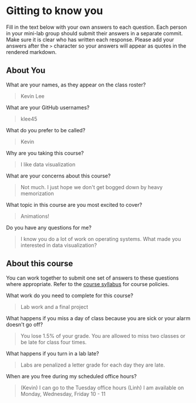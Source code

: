 # Gitting to know you
Fill in the text below with your own answers to each question. Each person in your mini-lab group should submit their answers in a separate commit. Make sure it is clear who has written each response. Please add your answers after the `>` character so your answers will appear as quotes in the rendered markdown.

## About You
What are your names, as they appear on the class roster?
> Kevin Lee

What are your GitHub usernames?
> klee45

What do you prefer to be called?
> Kevin

Why are you taking this course?
> I like data visualization

What are your concerns about this course?
> Not much. I just hope we don't get bogged down by heavy memorization

What topic in this course are you most excited to cover?
> Animations!

Do you have any questions for me?
> I know you do a lot of work on operating systems. What made you interested in data visualization?

## About this course
You can work together to submit one set of answers to these questions where appropriate. Refer to the [course syllabus](http://www.cs.grinnell.edu/~curtsinger/teaching/2017S/CSC395/syllabus/) for course policies.

What work do you need to complete for this course?
> Lab work and a final project

What happens if you miss a day of class because you are sick or your alarm doesn't go off?
> You lose 1.5% of your grade. You are allowed to miss two classes or be late for class four times.

What happens if you turn in a lab late?
> Labs are penalized a letter grade for each day they are late.

When are you free during my scheduled office hours?
> (Kevin) I can go to the Tuesday office hours
(Linh) I am available on Monday, Wednesday, Friday 10 - 11
